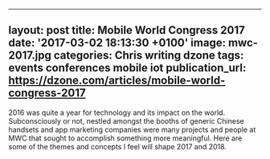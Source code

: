   - --
layout: post
title: Mobile World Congress 2017
date: '2017-03-02 18:13:30 +0100'
image: mwc-2017.jpg
categories: Chris writing dzone
tags: events conferences mobile iot
publication_url: https://dzone.com/articles/mobile-world-congress-2017
---

2016 was quite a year for technology and its impact on the world. Subconsciously or not, nestled amongst the booths of generic Chinese handsets and app marketing companies were many projects and people at MWC that sought to accomplish something more meaningful. Here are some of the themes and concepts I feel will shape 2017 and 2018.
